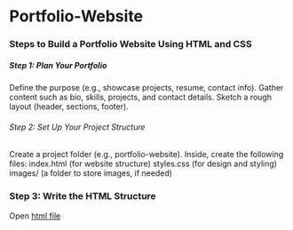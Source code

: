# Portfolio-Website
### Steps to Build a Portfolio Website Using HTML and CSS
##### Step 1: Plan Your Portfolio
Define the purpose (e.g., showcase projects, resume, contact info).
Gather content such as bio, skills, projects, and contact details.
Sketch a rough layout (header, sections, footer).
###### Step 2: Set Up Your Project Structure
Create a project folder (e.g., portfolio-website).
Inside, create the following files:
index.html (for website structure)
styles.css (for design and styling)
images/ (a folder to store images, if needed)

### Step 3: Write the HTML Structure
Open [html file](C:\Users\vaish\Downloads\Portfolio-Website\Portfolio-Website-Template-main\index.html)
